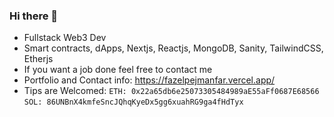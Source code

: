 ### Hi there 👋

- Fullstack Web3 Dev
-  Smart contracts, dApps, Nextjs, Reactjs, MongoDB, Sanity, TailwindCSS, Etherjs
-  If you want a job done feel free to contact me
- Portfolio and Contact info:  https://fazelpejmanfar.vercel.app/
- Tips are Welcomed: `ETH: 0x22a65db6e25073305484989aE55aFf0687E68566` `SOL: 86UNBnX4kmfeSncJQhqKyeDx5gg6xuahRG9ga4fHdTyx`
